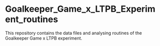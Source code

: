 # Goalkeeper_Game_x_LTPB_Experiment_routines

This repository contains the data files and analysing routines of the Goalkeeper Game x LTPB experiment.
